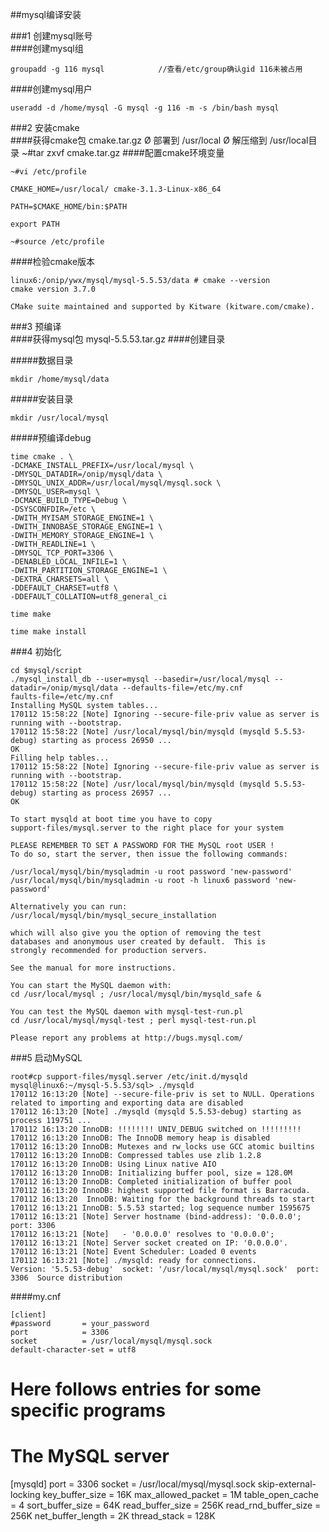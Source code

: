 ##mysql编译安装

###1 创建mysql账号     
####创建mysql组  
```
groupadd -g 116 mysql            //查看/etc/group确认gid 116未被占用  
```
####创建mysql用户  
```
useradd -d /home/mysql -G mysql -g 116 -m -s /bin/bash mysql  
```
###2 安装cmake   
####获得cmake包
cmake.tar.gz
Ø  部署到 /usr/local
Ø  解压缩到 /usr/local目录
~#tar zxvf cmake.tar.gz
####配置cmake环境变量
```
~#vi /etc/profile

CMAKE_HOME=/usr/local/ cmake-3.1.3-Linux-x86_64

PATH=$CMAKE_HOME/bin:$PATH

export PATH
```
```
~#source /etc/profile
```
####检验cmake版本
```
linux6:/onip/ywx/mysql/mysql-5.5.53/data # cmake --version
cmake version 3.7.0

CMake suite maintained and supported by Kitware (kitware.com/cmake).
```
###3 预编译  
####获得mysql包
mysql-5.5.53.tar.gz
####创建目录

#####数据目录
```
mkdir /home/mysql/data
```
#####安装目录
```
mkdir /usr/local/mysql
```
#####预编译debug
```
time cmake . \
-DCMAKE_INSTALL_PREFIX=/usr/local/mysql \
-DMYSQL_DATADIR=/onip/mysql/data \
-DMYSQL_UNIX_ADDR=/usr/local/mysql/mysql.sock \
-DMYSQL_USER=mysql \
-DCMAKE_BUILD_TYPE=Debug \
-DSYSCONFDIR=/etc \
-DWITH_MYISAM_STORAGE_ENGINE=1 \
-DWITH_INNOBASE_STORAGE_ENGINE=1 \
-DWITH_MEMORY_STORAGE_ENGINE=1 \
-DWITH_READLINE=1 \
-DMYSQL_TCP_PORT=3306 \
-DENABLED_LOCAL_INFILE=1 \
-DWITH_PARTITION_STORAGE_ENGINE=1 \
-DEXTRA_CHARSETS=all \
-DDEFAULT_CHARSET=utf8 \
-DDEFAULT_COLLATION=utf8_general_ci
```
```
time make
```
```
time make install
```
###4 初始化
```
cd $mysql/script
./mysql_install_db --user=mysql --basedir=/usr/local/mysql --datadir=/onip/mysql/data --defaults-file=/etc/my.cnf
faults-file=/etc/my.cnf
Installing MySQL system tables...
170112 15:58:22 [Note] Ignoring --secure-file-priv value as server is running with --bootstrap.
170112 15:58:22 [Note] /usr/local/mysql/bin/mysqld (mysqld 5.5.53-debug) starting as process 26950 ...
OK
Filling help tables...
170112 15:58:22 [Note] Ignoring --secure-file-priv value as server is running with --bootstrap.
170112 15:58:22 [Note] /usr/local/mysql/bin/mysqld (mysqld 5.5.53-debug) starting as process 26957 ...
OK

To start mysqld at boot time you have to copy
support-files/mysql.server to the right place for your system

PLEASE REMEMBER TO SET A PASSWORD FOR THE MySQL root USER !
To do so, start the server, then issue the following commands:

/usr/local/mysql/bin/mysqladmin -u root password 'new-password'
/usr/local/mysql/bin/mysqladmin -u root -h linux6 password 'new-password'

Alternatively you can run:
/usr/local/mysql/bin/mysql_secure_installation

which will also give you the option of removing the test
databases and anonymous user created by default.  This is
strongly recommended for production servers.

See the manual for more instructions.

You can start the MySQL daemon with:
cd /usr/local/mysql ; /usr/local/mysql/bin/mysqld_safe &

You can test the MySQL daemon with mysql-test-run.pl
cd /usr/local/mysql/mysql-test ; perl mysql-test-run.pl

Please report any problems at http://bugs.mysql.com/
```
###5 启动MySQL 
```
root#cp support-files/mysql.server /etc/init.d/mysqld
mysql@linux6:~/mysql-5.5.53/sql> ./mysqld   
170112 16:13:20 [Note] --secure-file-priv is set to NULL. Operations related to importing and exporting data are disabled
170112 16:13:20 [Note] ./mysqld (mysqld 5.5.53-debug) starting as process 119751 ...
170112 16:13:20 InnoDB: !!!!!!!! UNIV_DEBUG switched on !!!!!!!!!
170112 16:13:20 InnoDB: The InnoDB memory heap is disabled
170112 16:13:20 InnoDB: Mutexes and rw_locks use GCC atomic builtins
170112 16:13:20 InnoDB: Compressed tables use zlib 1.2.8
170112 16:13:20 InnoDB: Using Linux native AIO
170112 16:13:20 InnoDB: Initializing buffer pool, size = 128.0M
170112 16:13:20 InnoDB: Completed initialization of buffer pool
170112 16:13:20 InnoDB: highest supported file format is Barracuda.
170112 16:13:20  InnoDB: Waiting for the background threads to start
170112 16:13:21 InnoDB: 5.5.53 started; log sequence number 1595675
170112 16:13:21 [Note] Server hostname (bind-address): '0.0.0.0'; port: 3306
170112 16:13:21 [Note]   - '0.0.0.0' resolves to '0.0.0.0';
170112 16:13:21 [Note] Server socket created on IP: '0.0.0.0'.
170112 16:13:21 [Note] Event Scheduler: Loaded 0 events
170112 16:13:21 [Note] ./mysqld: ready for connections.
Version: '5.5.53-debug'  socket: '/usr/local/mysql/mysql.sock'  port: 3306  Source distribution
```

####my.cnf
```
[client]
#password       = your_password
port            = 3306
socket          = /usr/local/mysql/mysql.sock
default-character-set = utf8
```
# Here follows entries for some specific programs

# The MySQL server
[mysqld]
port            = 3306
socket          = /usr/local/mysql/mysql.sock
skip-external-locking
key_buffer_size = 16K
max_allowed_packet = 1M
table_open_cache = 4
sort_buffer_size = 64K
read_buffer_size = 256K
read_rnd_buffer_size = 256K
net_buffer_length = 2K
thread_stack = 128K
